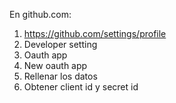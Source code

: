 En github.com:
1. https://github.com/settings/profile
2. Developer setting
3. Oauth app
4. New oauth app
5. Rellenar los datos
6. Obtener client id y secret id

